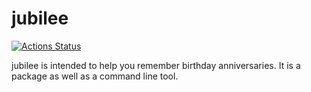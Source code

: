 # jubilee

[![Actions Status](https://github.com/stillwondering/jubilee/workflows/Test/badge.svg)](https://github.com/stillwondering/jubilee/actions)

jubilee is intended to help you remember birthday anniversaries.
It is a package as well as a command line tool.